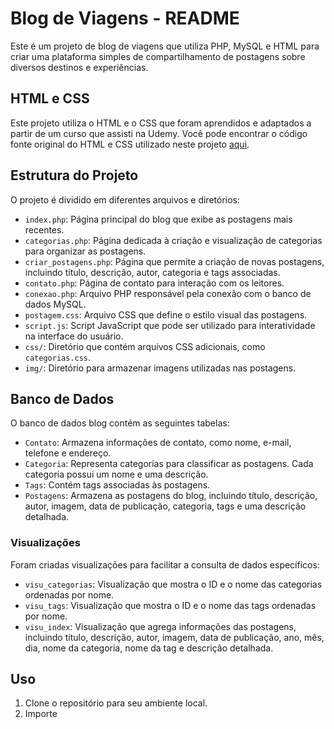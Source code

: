 # Blog de Viagens - README

Este é um projeto de blog de viagens que utiliza PHP, MySQL e HTML para criar uma plataforma simples de compartilhamento de postagens sobre diversos destinos e experiências.

## HTML e CSS 

Este projeto utiliza o HTML e o CSS que foram aprendidos e adaptados a partir de um curso que assisti na Udemy. Você pode encontrar o código fonte original do HTML e CSS utilizado neste projeto [aqui](https://github.com/matheusbattisti/html_css_completo/tree/main/12_BLOG_PROJETO_HTML_SEMANTICO).

## Estrutura do Projeto

O projeto é dividido em diferentes arquivos e diretórios:

- `index.php`: Página principal do blog que exibe as postagens mais recentes.
- `categorias.php`: Página dedicada à criação e visualização de categorias para organizar as postagens.
- `criar_postagens.php`: Página que permite a criação de novas postagens, incluindo título, descrição, autor, categoria e tags associadas.
- `contato.php`: Página de contato para interação com os leitores.
- `conexao.php`: Arquivo PHP responsável pela conexão com o banco de dados MySQL.
- `postagem.css`: Arquivo CSS que define o estilo visual das postagens.
- `script.js`: Script JavaScript que pode ser utilizado para interatividade na interface do usuário.
- `css/`: Diretório que contém arquivos CSS adicionais, como `categorias.css`.
- `img/`: Diretório para armazenar imagens utilizadas nas postagens.

## Banco de Dados

O banco de dados blog contém as seguintes tabelas:

- `Contato`: Armazena informações de contato, como nome, e-mail, telefone e endereço.
- `Categoria`: Representa categorias para classificar as postagens. Cada categoria possui um nome e uma descrição.
- `Tags`: Contém tags associadas às postagens.
- `Postagens`: Armazena as postagens do blog, incluindo título, descrição, autor, imagem, data de publicação, categoria, tags e uma descrição detalhada.

### Visualizações

Foram criadas visualizações para facilitar a consulta de dados específicos:

- `visu_categorias`: Visualização que mostra o ID e o nome das categorias ordenadas por nome.
- `visu_tags`: Visualização que mostra o ID e o nome das tags ordenadas por nome.
- `visu_index`: Visualização que agrega informações das postagens, incluindo título, descrição, autor, imagem, data de publicação, ano, mês, dia, nome da categoria, nome da tag e descrição detalhada.

## Uso

1. Clone o repositório para seu ambiente local.
2. Importe
